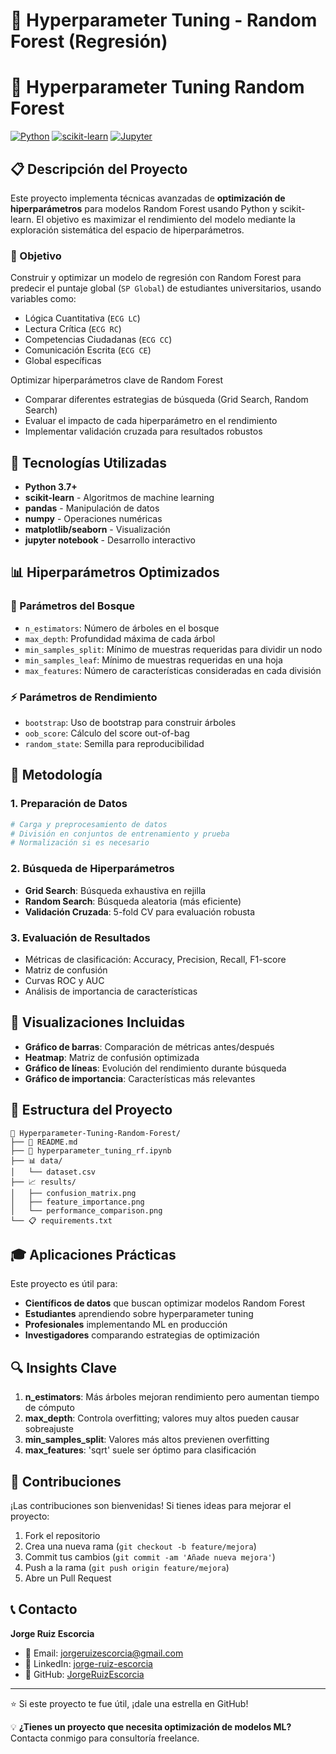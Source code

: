 # 🎯 Hyperparameter Tuning - Random Forest (Regresión)

# 🌳 Hyperparameter Tuning Random Forest

[![Python](https://img.shields.io/badge/Python-3.7%2B-blue.svg)](https://www.python.org/)
[![scikit-learn](https://img.shields.io/badge/scikit--learn-1.0%2B-orange.svg)](https://scikit-learn.org/)
[![Jupyter](https://img.shields.io/badge/Jupyter-Notebook-yellow.svg)](https://jupyter.org/)

## 📋 Descripción del Proyecto

Este proyecto implementa técnicas avanzadas de **optimización de hiperparámetros** para modelos Random Forest usando Python y scikit-learn. El objetivo es maximizar el rendimiento del modelo mediante la exploración sistemática del espacio de hiperparámetros.

### 🎯 Objetivo
Construir y optimizar un modelo de regresión con Random Forest para predecir el puntaje global (`SP Global`) de estudiantes universitarios, usando variables como:
- Lógica Cuantitativa (`ECG LC`)
- Lectura Crítica (`ECG RC`)
- Competencias Ciudadanas (`ECG CC`)
- Comunicación Escrita (`ECG CE`)
- Global específicas

Optimizar hiperparámetros clave de Random Forest
- Comparar diferentes estrategias de búsqueda (Grid Search, Random Search)
- Evaluar el impacto de cada hiperparámetro en el rendimiento
- Implementar validación cruzada para resultados robustos

## 🔧 Tecnologías Utilizadas

- **Python 3.7+**
- **scikit-learn** - Algoritmos de machine learning
- **pandas** - Manipulación de datos
- **numpy** - Operaciones numéricas
- **matplotlib/seaborn** - Visualización
- **jupyter notebook** - Desarrollo interactivo

## 📊 Hiperparámetros Optimizados

### 🌲 Parámetros del Bosque
- `n_estimators`: Número de árboles en el bosque
- `max_depth`: Profundidad máxima de cada árbol
- `min_samples_split`: Mínimo de muestras requeridas para dividir un nodo
- `min_samples_leaf`: Mínimo de muestras requeridas en una hoja
- `max_features`: Número de características consideradas en cada división

### ⚡ Parámetros de Rendimiento
- `bootstrap`: Uso de bootstrap para construir árboles
- `oob_score`: Cálculo del score out-of-bag
- `random_state`: Semilla para reproducibilidad

## 🚀 Metodología

### 1. **Preparación de Datos**
```python
# Carga y preprocesamiento de datos
# División en conjuntos de entrenamiento y prueba
# Normalización si es necesario
```

### 2. **Búsqueda de Hiperparámetros**
- **Grid Search**: Búsqueda exhaustiva en rejilla
- **Random Search**: Búsqueda aleatoria (más eficiente)
- **Validación Cruzada**: 5-fold CV para evaluación robusta

### 3. **Evaluación de Resultados**
- Métricas de clasificación: Accuracy, Precision, Recall, F1-score
- Matriz de confusión
- Curvas ROC y AUC
- Análisis de importancia de características

## 🎨 Visualizaciones Incluidas

- **Gráfico de barras**: Comparación de métricas antes/después
- **Heatmap**: Matriz de confusión optimizada
- **Gráfico de líneas**: Evolución del rendimiento durante búsqueda
- **Gráfico de importancia**: Características más relevantes

## 🔄 Estructura del Proyecto

```
📁 Hyperparameter-Tuning-Random-Forest/
├── 📄 README.md
├── 📓 hyperparameter_tuning_rf.ipynb
├── 📊 data/
│   └── dataset.csv
├── 📈 results/
│   ├── confusion_matrix.png
│   ├── feature_importance.png
│   └── performance_comparison.png
└── 📋 requirements.txt
```



## 🎓 Aplicaciones Prácticas

Este proyecto es útil para:
- **Científicos de datos** que buscan optimizar modelos Random Forest
- **Estudiantes** aprendiendo sobre hyperparameter tuning
- **Profesionales** implementando ML en producción
- **Investigadores** comparando estrategias de optimización

## 🔍 Insights Clave

1. **n_estimators**: Más árboles mejoran rendimiento pero aumentan tiempo de cómputo
2. **max_depth**: Controla overfitting; valores muy altos pueden causar sobreajuste
3. **min_samples_split**: Valores más altos previenen overfitting
4. **max_features**: 'sqrt' suele ser óptimo para clasificación

## 🤝 Contribuciones

¡Las contribuciones son bienvenidas! Si tienes ideas para mejorar el proyecto:

1. Fork el repositorio
2. Crea una nueva rama (`git checkout -b feature/mejora`)
3. Commit tus cambios (`git commit -am 'Añade nueva mejora'`)
4. Push a la rama (`git push origin feature/mejora`)
5. Abre un Pull Request

## 📞 Contacto

**Jorge Ruiz Escorcia**
- 📧 Email: jorgeruizescorcia@gmail.com
- 💼 LinkedIn: [jorge-ruiz-escorcia](https://linkedin.com/in/jorge-ruiz-escorcia)
- 🐙 GitHub: [JorgeRuizEscorcia](https://github.com/JorgeRuizEscorcia)

---

⭐ Si este proyecto te fue útil, ¡dale una estrella en GitHub!

💡 **¿Tienes un proyecto que necesita optimización de modelos ML?** Contacta conmigo para consultoría freelance.



